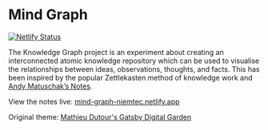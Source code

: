 # Mind Graph
[![Netlify Status](https://api.netlify.com/api/v1/badges/cf3c614f-4d78-41d3-b2d0-2341c41b9696/deploy-status)](https://app.netlify.com/sites/mind-graph-niemtec/deploys)

The Knowledge Graph project is an experiment about creating an interconnected atomic knowledge repository which can be used to visualise the relationships between ideas, observations, thoughts, and facts. This has been inspired by the popular Zettlekasten method of knowledge work and [Andy Matuschak’s Notes](https://notes.andymatuschak.org/About_these_notes).

View the notes live: [mind-graph-niemtec.netlify.app](https://mind-graph-niemtec.netlify.app)

Original theme: [Mathieu Dutour's Gatsby Digital Garden](https://github.com/mathieudutour/gatsby-digital-garden)